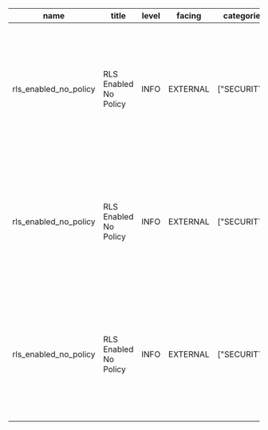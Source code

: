 | name                  | title                 | level | facing   | categories   | description                                                                                                     | detail                                                                   | remediation                                                                               | metadata                                                       | cache_key                                       |
| --------------------- | --------------------- | ----- | -------- | ------------ | --------------------------------------------------------------------------------------------------------------- | ------------------------------------------------------------------------ | ----------------------------------------------------------------------------------------- | -------------------------------------------------------------- | ----------------------------------------------- |
| rls_enabled_no_policy | RLS Enabled No Policy | INFO  | EXTERNAL | ["SECURITY"] | Detects cases where row level security (RLS) has been enabled on a table but no RLS policies have been created. | Table `api.appointment_reminders` has RLS enabled, but no policies exist | https://supabase.com/docs/guides/database/database-linter?lint=0008_rls_enabled_no_policy | {"name":"appointment_reminders","type":"table","schema":"api"} | rls_enabled_no_policy_api_appointment_reminders |
| rls_enabled_no_policy | RLS Enabled No Policy | INFO  | EXTERNAL | ["SECURITY"] | Detects cases where row level security (RLS) has been enabled on a table but no RLS policies have been created. | Table `api.appointments` has RLS enabled, but no policies exist          | https://supabase.com/docs/guides/database/database-linter?lint=0008_rls_enabled_no_policy | {"name":"appointments","type":"table","schema":"api"}          | rls_enabled_no_policy_api_appointments          |
| rls_enabled_no_policy | RLS Enabled No Policy | INFO  | EXTERNAL | ["SECURITY"] | Detects cases where row level security (RLS) has been enabled on a table but no RLS policies have been created. | Table `api.caregiver_invitations` has RLS enabled, but no policies exist | https://supabase.com/docs/guides/database/database-linter?lint=0008_rls_enabled_no_policy | {"name":"caregiver_invitations","type":"table","schema":"api"} | rls_enabled_no_policy_api_caregiver_invitations |